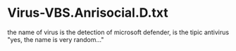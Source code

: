 # Virus-VBS.Anrisocial.D.txt
the name of virus is the detection of microsoft defender, is the tipic antivirus "yes, the name is very random..."
